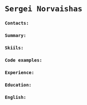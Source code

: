 # `Sergei Norvaishas`

### `Contacts:`

### `Summary:`

### `Skiils:`

### `Code examples:`

### `Experience:`

### `Education:`

### `English:`
